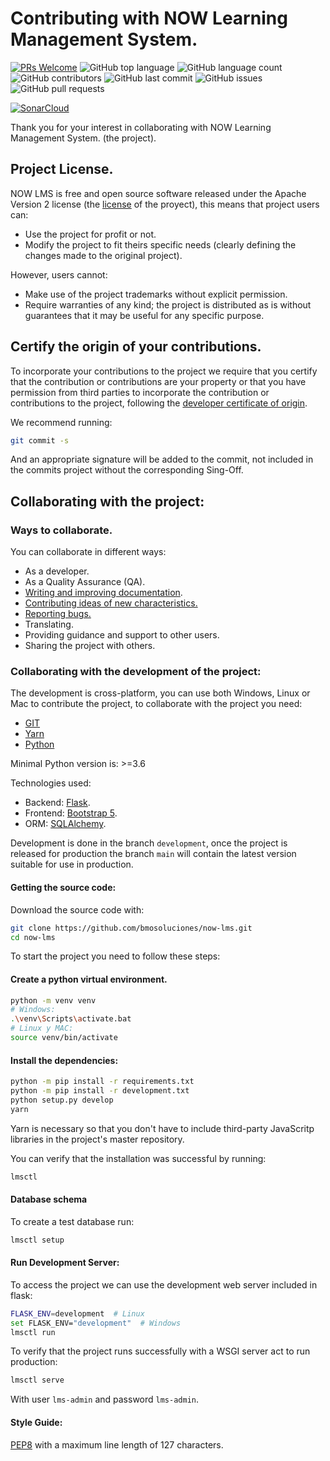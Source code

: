 # Contributing with NOW Learning Management System.

[![PRs Welcome](https://img.shields.io/badge/PRs-welcome-brightgreen.svg?style=flat-square)](http://makeapullrequest.com)
![GitHub top language](https://img.shields.io/github/languages/top/bmosoluciones/now-lms)
![GitHub language count](https://img.shields.io/github/languages/count/bmosoluciones/now-lms)
![GitHub contributors](https://img.shields.io/github/contributors/bmosoluciones/now-lms)
![GitHub last commit](https://img.shields.io/github/last-commit/bmosoluciones/now-lms)
![GitHub issues](https://img.shields.io/github/issues/bmosoluciones/now-lms)
![GitHub pull requests](https://img.shields.io/github/issues-pr-raw/bmosoluciones/now-lms)

[![SonarCloud](https://sonarcloud.io/images/project_badges/sonarcloud-black.svg)](https://sonarcloud.io/dashboard?id=bmosoluciones_now-lms)

Thank you for your interest in collaborating with NOW Learning Management System. (the project).

## Project License.

NOW LMS is free and open source software released under the Apache Version 2 license (the [license](https://github.com/bmosoluciones/now-lms/blob/main/LICENSE) of the proyect), this means that project users can:

* Use the project for profit or not.
* Modify the project to fit theirs specific needs (clearly defining the changes made to the original project).

However, users cannot:

* Make use of the project trademarks without explicit permission.
* Require warranties of any kind; the project is distributed as is without guarantees that it may be useful for any specific purpose.

## Certify the origin of your contributions.

To incorporate your contributions to the project we require that you certify that the contribution or contributions are your property or that you have permission from third parties to incorporate the contribution or contributions to the project, following the [developer certificate of origin](https://developercertificate.org/).

We recommend running:

```bash
git commit -s
```

And an appropriate signature will be added to the commit, not included in the commits project without the corresponding Sing-Off.

## Collaborating with the project:

### Ways to collaborate.

You can collaborate in different ways:

* As a developer.
* As a Quality Assurance (QA).
* [Writing and improving documentation](https://bmosoluciones.github.io/now-lms/).
* [Contributing ideas of new characteristics.](https://github.com/bmosoluciones/now-lms/discussions)
* [Reporting bugs.](https://github.com/bmosoluciones/now-lms/issues)
* Translating.
* Providing guidance and support to other users.
* Sharing the project with others.

### Collaborating with the development of the project:

The development is cross-platform, you can use both Windows, Linux or Mac to contribute the project, to collaborate with the project you need:

  * [GIT](https://git-scm.com/)
  * [Yarn](https://yarnpkg.com/lang/en/)
  * [Python](https://www.python.org/downloads/)

Minimal Python version is: >=3.6

Technologies used:

* Backend: [Flask](https://flask.palletsprojects.com/en/1.1.x/).
* Frontend: [Bootstrap 5](https://v5.getbootstrap.com/).
* ORM: [SQLAlchemy](https://www.sqlalchemy.org/).

Development is done in the branch ```development```, once the project is released for production the branch ```main``` will contain the latest version suitable for use in production.

#### Getting the source code:

Download the source code with:

```bash
git clone https://github.com/bmosoluciones/now-lms.git
cd now-lms
```

To start the project you need to follow these steps:

#### Create a python virtual environment.

```bash
python -m venv venv
# Windows:
.\venv\Scripts\activate.bat
# Linux y MAC: 
source venv/bin/activate 
```

#### Install the dependencies:

```bash
python -m pip install -r requirements.txt
python -m pip install -r development.txt
python setup.py develop
yarn
```

Yarn is necessary so that you don't have to include third-party JavaScritp libraries in the project's master repository.

You can verify that the installation was successful by running:

```bash
lmsctl
```

#### Database schema

To create a test database run:

```bash
lmsctl setup
```

#### Run Development Server:

To access the project we can use the development web server included in flask:

```bash
FLASK_ENV=development  # Linux
set FLASK_ENV="development"  # Windows
lmsctl run
```

To verify that the project runs successfully with a WSGI server act to run production:

```bash
lmsctl serve
```

With user ```lms-admin``` and password ```lms-admin```.

#### Style Guide:

[PEP8](https://www.python.org/dev/peps/pep-0008/) with a maximum line length of 127 characters.
